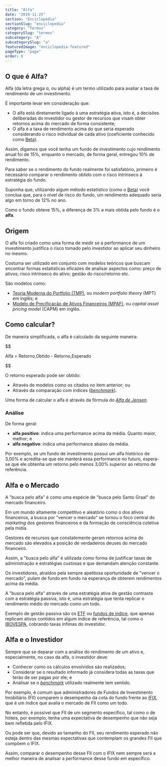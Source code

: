 ```yaml
---
title: "Alfa"
date: "2019-11-25"
section: "Enciclopédia"
sectionSlug: "enciclopedia"
category: "Termos"
categorySlug: "termos"
subcategory: "A"
subcategorySlug: "a"
featuredImage: "enciclopedia-featured"
pageType: "page"
order: 0
---
```


## O que é Alfa?

Alfa (da letra grega α, ou alpha) é um termo utilizado para avaliar a taxa de rendimento de um investimento.

É importante levar em consideração que:

- O alfa está diretamente ligado à uma estratégia ativa, isto é, a decisões deliberadas do investidor ou gestor de recursos que visam obter retornos acima do mercado de forma consistente;
- O alfa é a taxa de rendimento acima do que seria esperado considerando o risco individual de cada ativo (coeficiente conhecido como [Beta](/enciclopedia/termos/b/beta)).

Assim, digamos que você tenha um fundo de investimento cujo rendimento anual foi de 15%, enquanto o mercado, de forma geral, entregou 10% de rendimento.

Para saber se o rendimento do fundo realmente foi satisfatório, primeiro é necessário comparar o rendimento obtido com o risco intrínseco à estratégia do fundo.

Suponha que, utilizando algum método estatístico (como o [Beta](/enciclopedia/termos/b/beta)) você conclua que, para o nível de risco do fundo, um rendimento adequado seria algo em torno de 12% no ano.

Como o fundo obteve 15%, a diferença de 3% a mais obtida pelo fundo é o **alfa**.


## Origem

O alfa foi criado como uma forma de medir se a performance de um investimento justifica o risco tomado pelo investidor ao aplicar seu dinheiro no mesmo.

Costuma ser utilizado em conjunto com modelos teóricos que buscam encontrar formas estatísticas eficazes de analisar aspectos como: preço de ativos; risco intrínseco do ativo; gestão do risco/retorno etc. 

São modelos como:

- [Teoria Moderna do Portfolio (TMP)](/enciclopedia/termos/t/teoria-moderna-do-portfolio), ou *modern portfolio theory* (MPT) em inglês; e
- [Modelo de Precificação de Ativos Financeiros (MPAF)](/enciclopedia/termos/m/mpaf), ou *capital asset pricing model* (CAPM) em inglês.

## Como calcular?

De maneira simplificada, o alfa é calculado da seguinte maneira:

$$

Alfa = Retorno\,Obtido - Retorno\,Esperado

$$

O retorno esperado pode ser obtido:

- Através de modelos como os citados no item anterior; ou
- Através da comparação com índices ([*benchmark*](/enciclopedia/termos/b/benchmark)).

Uma forma de calcular o alfa é através da fórmula do [*Alfa de Jensen*](./alfa-de-jensen).

### Análise

De forma geral:

- **alfa positivo**: indica uma performance acima da média. Quanto maior, melhor; e
- **alfa negativo**: indica uma performance abaixo da média.

Por exemplo, se um fundo de investimento possui um alfa histórico de 3,00% e acredita-se que ele manterá essa performance no futuro, espera-se que ele obtenha um retorno pelo menos 3,00% superior ao retorno de referência. 

## Alfa e o Mercado

A "busca pelo alfa" é como uma espécie de "busca pelo Santo Graal" do mercado financeiro.

Em um mundo altamente competitivo e aleatório como o dos ativos financeiros, a busca por "vencer o mercado" se tornou o foco central do *marketing* dos gestores financeiros e da formação de consciência coletiva pela mídia.

Gestores de recursos que constatemente geram retornos acima do mercado são elevados a posição de verdadeiros deuses do mercado financeiro.

Assim, a "busca pelo alfa" é utilizada como forma de justificar taxas de administração e estratégias custosas e que demandam atenção constante.

Os investidores, atraídos pela sempre apetitosa oportunidade de "vencer o mercado", pulam de fundo em fundo na esperança de obterem rendimentos acima da média.

A "busca pelo alfa" através de uma estratégia ativa de gestão contrasta com a estratégia passiva, isto é, uma estratégia que tenta replicar o rendimento médio do mercado como um todo.

Exemplo de gestão passiva são os [ETF](/enciclopedia/termos/e/exchange-traded-funds) ou [fundos de índice](/enciclopedia/termos/f/fundo-de-indice), que apenas replicam ativos contidos em algum índice de referência, tal como o [IBOVESPA](/enciclopedia/termos/i/ibovespa), cobrando taxas ínfimas do investidor.


## Alfa e o Investidor

Sempre que se deparar com a análise do rendimento de um ativo e, especialmente, no caso da alfa, o investidor deve:

- Conhecer como os cálculos envolvidos são realizados;
- Considerar se o resultado informado já considera todas as taxas que terão de ser pagas por ele; e
- Analisar se o [*benchmark*](/enciclopedia/termos/b/benchmark) utilizado realmente tem sentido.

Por exemplo, é comum que administradores de Fundos de Investimento Imobiliário (FII) comparem o desempenho da cota do fundo frente ao [IFIX](/enciclopedia/termos/i/ifix), que é um índice que avalia o mercado de FII como um todo.

No entanto, é possível que FII de um segmento específico, tal como o de hóteis, por exemplo, tenha uma expectativa de desempenho que não seja bem refletida pelo IFIX.

Ou pode ser que, devido ao tamanho do FII, seu rendimento esperado não esteja dentro das mesmas expectativas que contemplam os grandes FII que compõem o IFIX.

Assim, comparar o desempenho desse FII com o IFIX nem sempre será a melhor maneira de analisar a performance desse fundo em específico.
